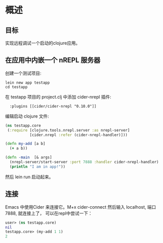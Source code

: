 # 概述

## 目标

实现远程调试一个启动的clojure应用。

## 在应用中内嵌一个 nREPL 服务器

创建一个测试项目:

```
lein new app testapp
cd testapp
```

在 testapp 项目的 project.clj 中添加 cider-nrepl 插件:

```
  :plugins [[cider/cider-nrepl "0.10.0"]]
```

编辑启动 clojure 文件:

```clojure
(ns testapp.core
 (:require [clojure.tools.nrepl.server :as nrepl-server]
           [cider.nrepl :refer (cider-nrepl-handler)]))

(defn my-add [a b]
  (+ a b))

(defn -main  [& args]
  (nrepl-server/start-server :port 7888 :handler cider-nrepl-handler)
  (println "I am in app!"))
```

然后 lein run 启动起来。

## 连接

Emacs 中使用Cider 来连接它。M+x cider-connect 然后输入 localhost, 端口 7888, 就连接上了， 可以在repl中尝试一下：

```clojure
user> (ns testapp.core)
nil
testapp.core> (my-add 1 1)
2
```


